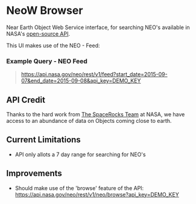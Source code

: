 # NeoW Browser
Near Earth Object Web Service interface, for searching NEO's available in NASA's [open-source API](https://api.nasa.gov/).

This UI makes use of the NEO - Feed: 

### Example Query - NEO Feed
> https://api.nasa.gov/neo/rest/v1/feed?start_date=2015-09-07&end_date=2015-09-08&api_key=DEMO_KEY
## API Credit
Thanks to the hard work from [The SpaceRocks Team](https://github.com/SpaceRocks/) at NASA, we have access to an abundance of data on Objects coming close to earth.

## Current Limitations
* API only allots a 7 day range for searching for NEO's

## Improvements
* Should make use of the 'browse' feature of the API: https://api.nasa.gov/neo/rest/v1/neo/browse?api_key=DEMO_KEY
